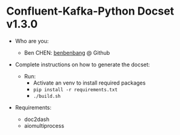 # Confluent-Kafka-Python Docset v1.3.0

- Who are you:
  - Ben CHEN: [benbenbang](https://github.com/benbenbang) @ Github
- Complete instructions on how to generate the docset:
  - Run:
    - Activate an venv to install required packages
    - `pip install -r requirements.txt`
    - `./build.sh`

- Requirements:
    - doc2dash
    - aiomultiprocess
